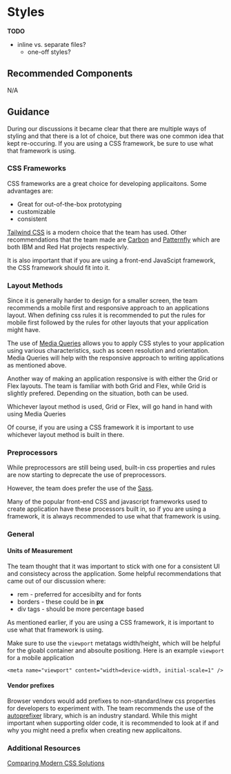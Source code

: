 # Styles

**TODO**

* inline vs. separate files?
  * one-off styles?

## Recommended Components

N/A

## Guidance

During our discussions it became clear that there are multiple ways of styling and that there is a lot of choice, but there was one common idea that kept re-occuring.  If you are using a CSS framework, be sure to use what that framework is using.

### CSS Frameworks

CSS frameworks are a great choice for developing applicaitons.  Some advantages are:

* Great for out-of-the-box prototyping
* customizable
* consistent

[Tailwind CSS](https://tailwindcss.com/) is a modern choice that the team has used.  Other recommendations that the team made are [Carbon](https://carbondesignsystem.com/) and [Patternfly](https://www.patternfly.org/) which are both IBM and Red Hat projects respectivly.

It is also important that if you are using a front-end JavaScipt framework, the CSS framework should fit into it.

### Layout Methods

Since it is generally harder to design for a smaller screen, the team recommends a mobile first and responsive approach to an applications layout.  When defining css rules it is recommended to put the rules for mobile first followed by the rules for other layouts that your application might have.

The use of [Media Queries](https://developer.mozilla.org/en-US/docs/Web/CSS/CSS_media_queries/Using_media_queries) allows you to apply CSS styles to your application using various characteristics, such as sceen resolution and orientation.  Media Queries will help with the responsive approach to writing applications as mentioned above.

Another way of making an application responsive is with either the Grid or Flex layouts.  The team is familiar with both Grid and Flex, while Grid is slightly prefered.  Depending on the situation, both can be used.

Whichever layout method is used, Grid or Flex, will go hand in hand with using Media Queries

Of course, if you are using a CSS framework it is important to use whichever layout method is built in there.

### Preprocessors

While preprocessors are still being used, built-in css properties and rules are now starting to deprecate the use of preprocessors.

However, the team does prefer the use of the [Sass](https://sass-lang.com/).

Many of the popular front-end CSS and javascript frameworks used to create application have these processors built in, so if you are using a framework, it is always recommended to use what that framework is using.


### General

#### Units of Measurement

The team thought that it was important to stick with one for a consistent UI and consistecy across the application.  Some helpful recommendations that came out of our discussion where:

* rem - preferred for accesibilty and for fonts
* borders - these could be in **px**
* div tags - should be more percentage based

As mentioned earlier, if you are using a CSS framework, it is important to use what that framework is using.

Make sure to use the `viewport` metatags width/height, which will be helpful for the gloabl container and absoulte positiong.  Here is an example `viewport` for a mobile application

```
<meta name="viewport" content="width=device-width, initial-scale=1" />
```

#### Vendor prefixes

Browser vendors would add prefixes to non-standard/new css properties for developers to experiment with.  The team recommends the use of the [autoprefixer](https://www.npmjs.com/package/autoprefixer) library, which is an industry standard.  While this might important when supporting older code, it is recommended to look at if and why you might need a prefix when creating new applicaitons.


### Additional Resources

[Comparing Modern CSS Solutions](https://www.youtube.com/watch?v=CQuTF-bkOgc)

